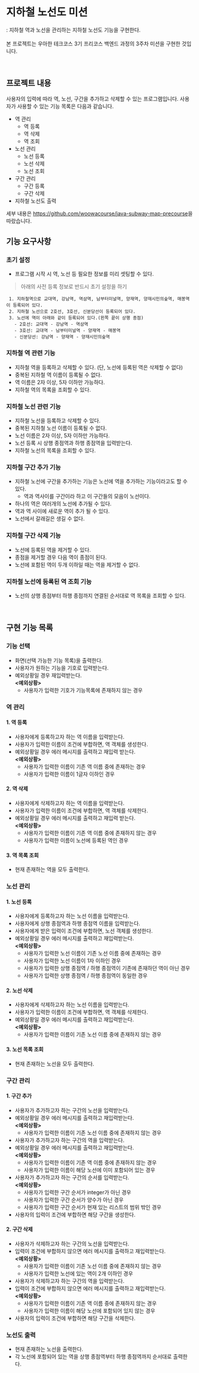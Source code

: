 # 지하철 노선도 미션
: 지하철 역과 노선을 관리하는 지하철 노선도 기능을 구현한다.   
<br>
본 프로젝트는 우아한 테크코스 3기 프리코스 백엔드 과정의 3주차 미션을 구현한 것입니다.

<br>

## 프로젝트 내용
사용자의 입력에 따라 역, 노선, 구간을 추가하고 삭제할 수 있는 프로그램입니다.
사용자가 사용할 수 있는 기능 목록은 다음과 같습니다.    
* 역 관리
   + 역 등록
   + 역 삭제
   + 역 조회
* 노선 관리
   + 노선 등록
   + 노선 삭제
   + 노선 조회
* 구간 관리
   + 구간 등록
   + 구간 삭제
* 지하철 노선도 출력   

세부 내용은 <https://github.com/woowacourse/java-subway-map-precourse>을 따랐습니다.


## 기능 요구사항

### 초기 설정 
- 프로그램 시작 시 역, 노선 등 필요한 정보를 미리 셋팅할 수 있다.

> 아래의 사전 등록 정보로 반드시 초기 설정을 하기
>
```
 1. 지하철역으로 교대역, 강남역, 역삼역, 남부터미널역, 양재역, 양재시민의숲역, 매봉역이 등록되어 있다.
 2. 지하철 노선으로 2호선, 3호선, 신분당선이 등록되어 있다.
 3. 노선에 역이 아래와 같이 등록되어 있다.(왼쪽 끝이 상행 종점)
   - 2호선: 교대역 - 강남역 - 역삼역
   - 3호선: 교대역 - 남부터미널역 - 양재역 - 매봉역
   - 신분당선: 강남역 - 양재역 - 양재시민의숲역
 ```
  
### 지하철 역 관련 기능
- 지하철 역을 등록하고 삭제할 수 있다. (단, 노선에 등록된 역은 삭제할 수 없다)
- 중복된 지하철 역 이름이 등록될 수 없다.
- 역 이름은 2자 이상, 5자 이하만 가능하다.
- 지하철 역의 목록을 조회할 수 있다.

### 지하철 노선 관련 기능
- 지하철 노선을 등록하고 삭제할 수 있다.
- 중복된 지하철 노선 이름이 등록될 수 없다.
- 노선 이름은 2자 이상, 5자 이하만 가능하다.
- 노선 등록 시 상행 종점역과 하행 종점역을 입력받는다. 
- 지하철 노선의 목록을 조회할 수 있다.

### 지하철 구간 추가 기능
- 지하철 노선에 구간을 추가하는 기능은 노선에 역을 추가하는 기능이라고도 할 수 있다.
  - 역과 역사이를 구간이라 하고 이 구간들의 모음이 노선이다.  
- 하나의 역은 여러개의 노선에 추가될 수 있다.
- 역과 역 사이에 새로운 역이 추가 될 수 있다.
- 노선에서 갈래길은 생길 수 없다.

### 지하철 구간 삭제 기능
- 노선에 등록된 역을 제거할 수 있다.
- 종점을 제거할 경우 다음 역이 종점이 된다.
- 노선에 포함된 역이 두개 이하일 때는 역을 제거할 수 없다.

### 지하철 노선에 등록된 역 조회 기능
- 노선의 상행 종점부터 하행 종점까지 연결된 순서대로 역 목록을 조회할 수 있다.

<br>

## 구현 기능 목록 
### 기능 선택
- 화면(선택 가능한 기능 목록)을 출력한다.
- 사용자가 원하는 기능을 기호로 입력받는다.
- 예외상황일 경우 재입력받는다.   
**<예외상황>**
  - 사용자가 입력한 기호가 기능목록에 존재하지 않는 경우
### 역 관리
#### 1. 역 등록
- 사용자에게 등록하고자 하는 역 이름을 입력받는다.
- 사용자가 입력한 이름이 조건에 부합하면, 역 객체를 생성한다.
- 예외상황일 경우 에러 메시지를 출력하고 재입력 받는다.   
**<예외상황>**
  - 사용자가 입력한 이름이 기존 역 이름 중에 존재하는 경우
  - 사용자가 입력한 이름이 1글자 이하인 경우
#### 2. 역 삭제
- 사용자에게 삭제하고자 하는 역 이름을 입력받는다.
- 사용자가 입력한 이름이 조건에 부합하면, 역 객체를 삭제한다.
- 예외상황일 경우 에러 메시지를 출력하고 재입력 받는다.   
**<예외상황>**
  - 사용자가 입력한 이름이 기존 역 이름 중에 존재하지 않는 경우
  - 사용자가 입력한 이름이 노선에 등록된 역인 경우
#### 3. 역 목록 조회
- 현재 존재하는 역을 모두 출력한다.

### 노선 관리
#### 1. 노선 등록
- 사용자에게 등록하고자 하는 노선 이름을 입력받는다.
- 사용자에게 상행 종점역과 하행 종점역 이름을 입력받는다.
- 사용자에게 받은 입력이 조건에 부합하면, 노선 객체를 생성한다.
- 예외상황일 경우 에러 메시지를 출력하고 재입력받는다.   
**<예외상황>**
  - 사용자가 입력한 노선 이름이 기존 노선 이름 중에 존재하는 경우
  - 사용자가 입력한 노선 이름이 1자 이하인 경우
  - 사용자가 입력한 상행 종점역 / 하행 종점역이 기존에 존재하던 역이 아닌 경우
  - 사용자가 입력한 상행 종점역 / 하행 종점역이 동일한 경우
#### 2. 노선 삭제
- 사용자에게 삭제하고자 하는 노선 이름을 입력받는다.
- 사용자가 입력한 이름이 조건에 부합하면, 역 객체를 삭제한다.
- 예외상황일 경우 에러 메시지를 출력하고 재입력받는다.   
**<예외상황>**
  - 사용자가 입력한 이름이 기존 노선 이름 중에 존재하지 않는 경우
#### 3. 노선 목록 조회
- 현재 존재하는 노선을 모두 출력한다.

### 구간 관리
#### 1. 구간 추가
- 사용자가 추가하고자 하는 구간의 노선을 입력받는다.
- 예외상황일 경우 에러 메시지를 출력하고 재입력받는다.   
**<예외상황>**
  - 사용자가 입력한 이름이 기존 노선 이름 중에 존재하지 않는 경우
- 사용자가 추가하고자 하는 구간의 역을 입력받는다.
- 예외상황일 경우 에러 메시지를 출력하고 재입력받는다.   
**<예외상황>**
  - 사용자가 입력한 이름이 기존 역 이름 중에 존재하지 않는 경우
  - 사용자가 입력한 이름이 해당 노선에 이미 포함되어 있는 경우
- 사용자가 추가하고자 하는 구간의 순서를 입력받는다.   
**<예외상황>**
  - 사용자가 입력한 구간 순서가 integer가 아닌 경우
  - 사용자가 입력한 구간 순서가 양수가 아닌 경우
  - 사용자가 입력한 구간 순서가 현재 있는 리스트의 범위 밖인 경우
- 사용자의 입력이 조건에 부합하면 해당 구간을 생성한다.
#### 2. 구간 삭제
- 사용자가 삭제하고자 하는 구간의 노선을 입력받는다.
- 입력이 조건에 부합하지 않으면 에러 메시지를 출력하고 재입력받는다.   
**<예외상황>**
  - 사용자가 입력한 이름이 기존 노선 이름 중에 존재하지 않는 경우
  - 사용자가 입력한 노선에 있는 역이 2개 이하인 경우
- 사용자가 삭제하고자 하는 구간의 역을 입력받는다.
- 입력이 조건에 부합하지 않으면 에러 메시지를 출력하고 재입력받는다.   
**<예외상황>**
  - 사용자가 입력한 이름이 기존 역 이름 중에 존재하지 않는 경우
  - 사용자가 입력한 이름이 해당 노선에 포함되어 있지 않는 경우
- 사용자의 입력이 조건에 부합하면 해당 구간을 삭제한다.

### 노선도 출력
- 현재 존재하는 노선을 출력한다.
- 각 노선에 포함되어 있는 역을 상행 종점역부터 하행 종점역까지 순서대로 출력한다.